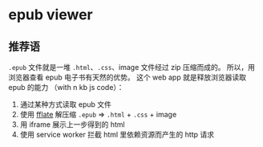 # epub viewer
## 推荐语
`.epub` 文件就是一堆 `.html`、`.css`、image 文件经过 zip 压缩而成的。
所以，用浏览器查看 epub 电子书有天然的优势。
这个 web app 就是释放浏览器读取 epub 的能力 （with n kb js code）：
1. 通过某种方式读取 epub 文件
2. 使用 [fflate](https://github.com/101arrowz/fflate) 解压缩 `.epub` => `.html` + `.css` + image
3. 用 iframe 展示上一步得到的 html
4. 使用 service worker 拦截 html 里依赖资源而产生的 http 请求

